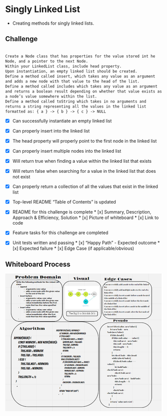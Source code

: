 


# Singly Linked List

* Creating methods for singly linked lists.

## Challenge

```

Create a Node class that has properties for the value stored int he Node, and a pointer to the next Node.
Within your LinkedList class, include head property.
Upon instantiation, an empty linked list should be created.
Define a method called insert, which takes any value as an argument and adds a new node with that value to the head of the list.
Define a method called includes which takes any value as an argument and returns a boolean result depending on whether that value exists as a node’s value somewhere within the list.
Define a method called toString which takes in no arguments and returns a string representing all the values in the linked list formatted as: { a } -> { b } -> { c } -> NULL

```


- [x]  Can successfully instantiate an empty linked list
- [x] Can properly insert into the linked list
- [x] The head property will properly point to the first node in the linked list
- [x] Can properly insert multiple nodes into the linked list
- [x] Will return true when finding a value within the linked list that exists
- [x] Will return false when searching for a value in the linked list that does not exist
- [x] Can properly return a collection of all the values that exist in the linked list

 - [x] Top-level README “Table of Contents” is updated
 - [x] README for this challenge is complete
       * [x] Summary, Description, Approach & Efficiency, Solution
       * [x] Picture of whiteboard
       * [x] Link to code
 - [x] Feature tasks for this challenge are completed
 - [x] Unit tests written and passing
       * [x] “Happy Path” - Expected outcome
       * [x] Expected failure
       * [x] Edge Case (if applicable/obvious)

## Whiteboard Process

![image info](./insertions.png)

